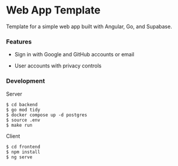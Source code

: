 # Web App Template

Template for a simple web app built with Angular, Go, and Supabase.

### Features

- Sign in with Google and GitHub accounts or email

- User accounts with privacy controls

### Development

Server

```
$ cd backend
$ go mod tidy
$ docker compose up -d postgres
$ source .env
$ make run
```

Client

```
$ cd frontend
$ npm install
$ ng serve
```
